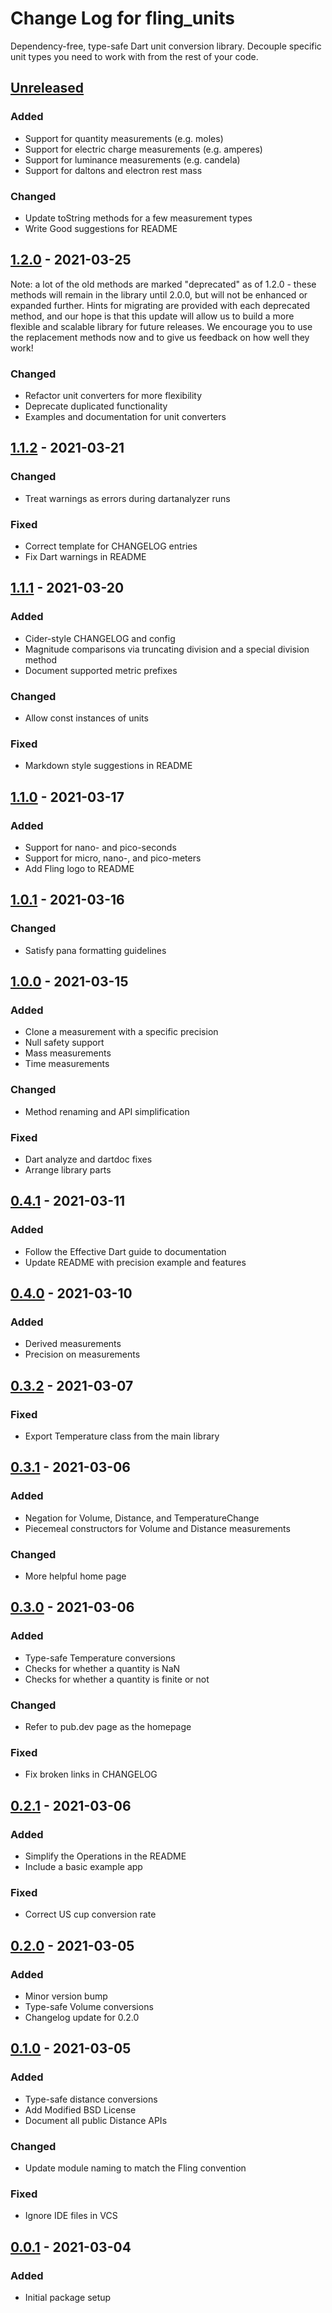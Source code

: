 # Change Log for fling\_units

Dependency-free, type-safe Dart unit conversion library. Decouple specific unit
types you need to work with from the rest of your code.

## [Unreleased]

### Added

- Support for quantity measurements (e.g. moles)
- Support for electric charge measurements (e.g. amperes)
- Support for luminance measurements (e.g. candela)
- Support for daltons and electron rest mass

### Changed

- Update toString methods for a few measurement types
- Write Good suggestions for README

## [1.2.0] - 2021-03-25

Note: a lot of the old methods are marked "deprecated" as of 1.2.0 - these
methods will remain in the library until 2.0.0, but will not be enhanced or
expanded further. Hints for migrating are provided with each deprecated method,
and our hope is that this update will allow us to build a more flexible and
scalable library for future releases. We encourage you to use the replacement
methods now and to give us feedback on how well they work!

### Changed

- Refactor unit converters for more flexibility
- Deprecate duplicated functionality
- Examples and documentation for unit converters

## [1.1.2] - 2021-03-21

### Changed

- Treat warnings as errors during dartanalyzer runs

### Fixed

- Correct template for CHANGELOG entries
- Fix Dart warnings in README

## [1.1.1] - 2021-03-20

### Added

- Cider-style CHANGELOG and config
- Magnitude comparisons via truncating division and a special division method
- Document supported metric prefixes

### Changed

- Allow const instances of units

### Fixed

- Markdown style suggestions in README

## [1.1.0] - 2021-03-17

### Added

- Support for nano- and pico-seconds
- Support for micro, nano-, and pico-meters
- Add Fling logo to README

## [1.0.1] - 2021-03-16

### Changed

- Satisfy pana formatting guidelines

## [1.0.0] - 2021-03-15

### Added

- Clone a measurement with a specific precision
- Null safety support
- Mass measurements
- Time measurements

### Changed

- Method renaming and API simplification

### Fixed

- Dart analyze and dartdoc fixes
- Arrange library parts

## [0.4.1] - 2021-03-11

### Added

- Follow the Effective Dart guide to documentation
- Update README with precision example and features

## [0.4.0] - 2021-03-10

### Added

- Derived measurements
- Precision on measurements

## [0.3.2] - 2021-03-07

### Fixed

- Export Temperature class from the main library

## [0.3.1] - 2021-03-06

### Added

- Negation for Volume, Distance, and TemperatureChange
- Piecemeal constructors for Volume and Distance measurements

### Changed

- More helpful home page

## [0.3.0] - 2021-03-06

### Added

- Type-safe Temperature conversions
- Checks for whether a quantity is NaN
- Checks for whether a quantity is finite or not

### Changed

- Refer to pub.dev page as the homepage

### Fixed

- Fix broken links in CHANGELOG

## [0.2.1] - 2021-03-06

### Added

- Simplify the Operations in the README
- Include a basic example app

### Fixed

- Correct US cup conversion rate

## [0.2.0] - 2021-03-05

### Added

- Minor version bump
- Type-safe Volume conversions
- Changelog update for 0.2.0

## [0.1.0] - 2021-03-05

### Added

- Type-safe distance conversions
- Add Modified BSD License
- Document all public Distance APIs

### Changed

- Update module naming to match the Fling convention

### Fixed

- Ignore IDE files in VCS

## [0.0.1] - 2021-03-04

### Added

- Initial package setup

[Unreleased]: https://bitbucket.org/gelbermungo/fling-units/commits/tag/HEAD/

[1.2.0]: https://bitbucket.org/gelbermungo/fling-units/commits/tag/1.2.0/

[1.1.2]: https://bitbucket.org/gelbermungo/fling-units/commits/tag/1.1.2/

[1.1.1]: https://bitbucket.org/gelbermungo/fling-units/commits/tag/v1.1.1

[1.1.0]: https://bitbucket.org/gelbermungo/fling-units/commits/tag/v1.1.0

[1.0.1]: https://bitbucket.org/gelbermungo/fling-units/commits/tag/v1.0.1

[1.0.0]: https://bitbucket.org/gelbermungo/fling-units/commits/tag/v1.0.0

[0.4.1]: https://bitbucket.org/gelbermungo/fling-units/commits/tag/v0.4.1

[0.4.0]: https://bitbucket.org/gelbermungo/fling-units/commits/tag/v0.4.0

[0.3.2]: https://bitbucket.org/gelbermungo/fling-units/commits/tag/v0.3.2

[0.3.1]: https://bitbucket.org/gelbermungo/fling-units/commits/tag/v0.3.1

[0.3.0]: https://bitbucket.org/gelbermungo/fling-units/commits/tag/v0.3.0

[0.2.1]: https://bitbucket.org/gelbermungo/fling-units/commits/tag/v0.2.1

[0.2.0]: https://bitbucket.org/gelbermungo/fling-units/commits/tag/v0.2.0

[0.1.0]: https://bitbucket.org/gelbermungo/fling-units/commits/tag/v0.1.0

[0.0.1]: https://bitbucket.org/gelbermungo/fling-units/commits/tag/v0.0.1

